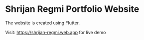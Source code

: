 # Shrijan Regmi Portfolio Website

The website is created using Flutter.

Visit: https://shrijan-regmi.web.app for live demo
